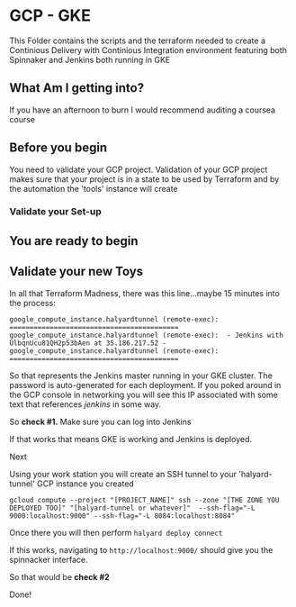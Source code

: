 # GCP - GKE

This Folder contains the scripts and the terraform needed to create a Continious Delivery with Continious Integration environment featuring both Spinnaker and Jenkins both running in GKE

## What Am I getting into?



If you have an afternoon to burn I would recommend auditing a coursea course


## Before you begin

You need to validate your GCP project. Validation of your GCP project makes sure that your project is in a state to be used by Terraform and by the automation the 'tools' instance will create

### Validate your Set-up




## You are ready to begin



## Validate your new Toys

In all that Terraform Madness, there was this line...maybe 15 minutes into the process:

`
google_compute_instance.halyardtunnel (remote-exec): ==========================================
google_compute_instance.halyardtunnel (remote-exec):  - Jenkins with UlbqnUcu81QH2p53bAen at 35.186.217.52 -
google_compute_instance.halyardtunnel (remote-exec): ==========================================
`


So that represents the Jenkins master running in your GKE cluster. The password is auto-generated for each deployment. If you poked around in the GCP console in networking you will see this IP associated with some text that references *jenkins* in some way. 

So **check #1.** Make sure you can log into Jenkins

If that works that means GKE is working and Jenkins is deployed.

Next

Using your work station you will create an SSH tunnel to your 'halyard-tunnel' GCP instance you created

`
gcloud compute --project "[PROJECT_NAME]" ssh --zone "[THE ZONE YOU DEPLOYED TOO]" "[halyard-tunnel or whatever]"  --ssh-flag="-L 9000:localhost:9000" --ssh-flag="-L 8084:localhost:8084"
`


Once there you will then perform `halyard deploy connect`

If this works, navigating to `http://localhost:9000/` should give you the spinnacker interface. 

So that would be **check #2**

Done!

